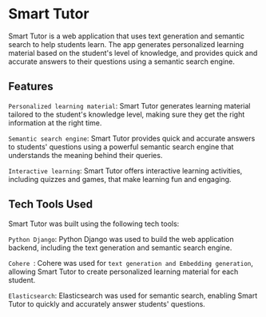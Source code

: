 # Smart Tutor
Smart Tutor is a web application that uses text generation and semantic search to help students learn. The app generates personalized learning material based on the student's level of knowledge, and provides quick and accurate answers to their questions using a semantic search engine.

## Features
`Personalized learning material`: Smart Tutor generates learning material tailored to the student's knowledge level, making sure they get the right information at the right time.

`Semantic search engine`: Smart Tutor provides quick and accurate answers to students' questions using a powerful semantic search engine that understands the meaning behind their queries.


`Interactive learning`: Smart Tutor offers interactive learning activities, including quizzes and games, that make learning fun and engaging.


## Tech Tools Used
Smart Tutor was built using the following tech tools:

`Python Django`: Python Django was used to build the web application backend, including the text generation and semantic search engine.

`Cohere `: Cohere was used for `text generation and Embedding generation`, allowing Smart Tutor to create personalized learning material for each student.

`Elasticsearch`: Elasticsearch was used for semantic search, enabling Smart Tutor to quickly and accurately answer students' questions.


